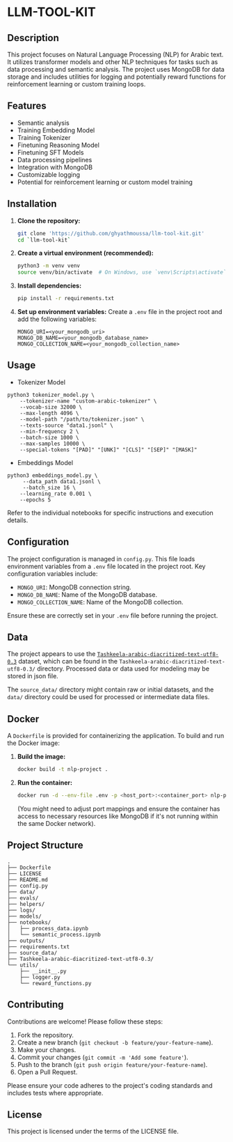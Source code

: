 # LLM-TOOL-KIT

## Description

This project focuses on Natural Language Processing (NLP) for Arabic text. It utilizes transformer models and other NLP techniques for tasks such as data processing and semantic analysis. The project uses MongoDB for data storage and includes utilities for logging and potentially reward functions for reinforcement learning or custom training loops.

## Features

*   Semantic analysis
*   Training Embedding Model
*   Training Tokenizer
*   Finetuning Reasoning Model
*   Finetuning SFT Models
*   Data processing pipelines
*   Integration with MongoDB
*   Customizable logging
*   Potential for reinforcement learning or custom model training

## Installation

1.  **Clone the repository:**
    ```bash
    git clone 'https://github.com/ghyathmoussa/llm-tool-kit.git'
    cd `llm-tool-kit`
    ```
2.  **Create a virtual environment (recommended):**
    ```bash
    python3 -m venv venv
    source venv/bin/activate  # On Windows, use `venv\Scripts\activate`
    ```
3.  **Install dependencies:**
    ```bash
    pip install -r requirements.txt
    ```
4.  **Set up environment variables:**
    Create a `.env` file in the project root and add the following variables:
    ```env
    MONGO_URI=<your_mongodb_uri>
    MONGO_DB_NAME=<your_mongodb_database_name>
    MONGO_COLLECTION_NAME=<your_mongodb_collection_name>
    ```

## Usage

* Tokenizer Model

```
python3 tokenizer_model.py \
    --tokenizer-name "custom-arabic-tokenizer" \
    --vocab-size 32000 \
    --max-length 4096 \
    --model-path "/path/to/tokenizer.json" \
    --texts-source "data1.jsonl" \
    --min-frequency 2 \
    --batch-size 1000 \
    --max-samples 10000 \
    --special-tokens "[PAD]" "[UNK]" "[CLS]" "[SEP]" "[MASK]"
```

* Embeddings Model

```
python3 embeddings_model.py \
     --data_path data1.jsonl \
     --batch_size 16 \
    --learning_rate 0.001 \
    --epochs 5
```

Refer to the individual notebooks for specific instructions and execution details.

## Configuration

The project configuration is managed in `config.py`. This file loads environment variables from a `.env` file located in the project root. Key configuration variables include:

*   `MONGO_URI`: MongoDB connection string.
*   `MONGO_DB_NAME`: Name of the MongoDB database.
*   `MONGO_COLLECTION_NAME`: Name of the MongoDB collection.

Ensure these are correctly set in your `.env` file before running the project.

## Data

The project appears to use the [`Tashkeela-arabic-diacritized-text-utf8-0.3`](https://sourceforge.net/projects/tashkeela/files/Tashkeela-arabic-diacritized-text-utf8-0.3.zip/download) dataset, which can be found in the `Tashkeela-arabic-diacritized-text-utf8-0.3/` directory. Processed data or data used for modeling may be stored in json file.

The `source_data/` directory might contain raw or initial datasets, and the `data/` directory could be used for processed or intermediate data files.



## Docker

A `Dockerfile` is provided for containerizing the application. To build and run the Docker image:

1.  **Build the image:**
    ```bash
    docker build -t nlp-project .
    ```
2.  **Run the container:**
    ```bash
    docker run -d --env-file .env -p <host_port>:<container_port> nlp-project
    ```
    (You might need to adjust port mappings and ensure the container has access to necessary resources like MongoDB if it's not running within the same Docker network).

## Project Structure

```
.
├── Dockerfile
├── LICENSE
├── README.md
├── config.py
├── data/
├── evals/
├── helpers/
├── logs/
├── models/
├── notebooks/
│   ├── process_data.ipynb
│   └── semantic_process.ipynb
├── outputs/
├── requirements.txt
├── source_data/
├── Tashkeela-arabic-diacritized-text-utf8-0.3/
└── utils/
    ├── __init__.py
    ├── logger.py
    └── reward_functions.py
```

## Contributing

Contributions are welcome! Please follow these steps:

1.  Fork the repository.
2.  Create a new branch (`git checkout -b feature/your-feature-name`).
3.  Make your changes.
4.  Commit your changes (`git commit -m 'Add some feature'`).
5.  Push to the branch (`git push origin feature/your-feature-name`).
6.  Open a Pull Request.

Please ensure your code adheres to the project's coding standards and includes tests where appropriate.

## License

This project is licensed under the terms of the LICENSE file.